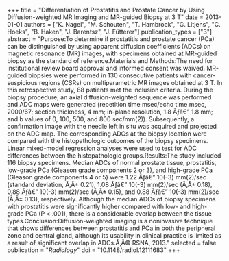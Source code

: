 +++
title = "Differentiation of Prostatitis and Prostate Cancer by Using Diffusion-weighted MR Imaging and MR-guided Biopsy at 3 T"
date = 2013-01-01
authors = ["K. Nagel", "M. Schouten", "T. Hambrock", "G. Litjens", "C. Hoeks", "B. Haken", "J. Barentsz", "J. Fütterer"]
publication_types = ["3"]
abstract = "Purpose:To determine if prostatitis and prostate cancer (PCa) can be distinguished by using apparent diffusion coefficients (ADCs) on magnetic resonance (MR) images, with specimens obtained at MR-guided biopsy as the standard of reference.Materials and Methods:The need for institutional review board approval and informed consent was waived. MR-guided biopsies were performed in 130 consecutive patients with cancer-suspicious regions (CSRs) on multiparametric MR images obtained at 3 T. In this retrospective study, 88 patients met the inclusion criteria. During the biopsy procedure, an axial diffusion-weighted sequence was performed and ADC maps were generated (repetition time msec/echo time msec, 2000/67; section thickness, 4 mm; in-plane resolution, 1.8 Ãƒâ€” 1.8 mm; and b values of 0, 100, 500, and 800 sec/mm(2)). Subsequently, a confirmation image with the needle left in situ was acquired and projected on the ADC map. The corresponding ADCs at the biopsy location were compared with the histopathologic outcomes of the biopsy specimens. Linear mixed-model regression analyses were used to test for ADC differences between the histopathologic groups.Results:The study included 116 biopsy specimens. Median ADCs of normal prostate tissue, prostatitis, low-grade PCa (Gleason grade components 2 or 3), and high-grade PCa (Gleason grade components 4 or 5) were 1.22 Ãƒâ€” 10(-3) mm(2)/sec (standard deviation, Ã‚Â± 0.21), 1.08 Ãƒâ€” 10(-3) mm(2)/sec (Ã‚Â± 0.18), 0.88 Ãƒâ€” 10(-3) mm(2)/sec (Ã‚Â± 0.15), and 0.88 Ãƒâ€” 10(-3) mm(2)/sec (Ã‚Â± 0.13), respectively. Although the median ADCs of biopsy specimens with prostatitis were significantly higher compared with low- and high-grade PCa (P < .001), there is a considerable overlap between the tissue types.Conclusion:Diffusion-weighted imaging is a noninvasive technique that shows differences between prostatitis and PCa in both the peripheral zone and central gland, although its usability in clinical practice is limited as a result of significant overlap in ADCs.Ã‚Â© RSNA, 2013."
selected = false
publication = "*Radiology*"
doi = "10.1148/radiol.12111683"
+++

